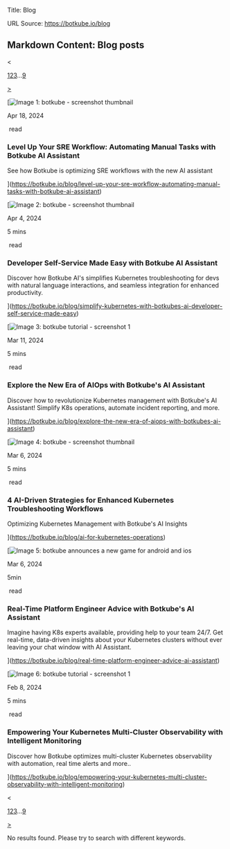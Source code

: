 Title: Blog

URL Source: https://botkube.io/blog

Markdown Content:
Blog posts
----------

<

[1](https://botkube.io/blog?page=1)[2](https://botkube.io/blog?page=2)[3](https://botkube.io/blog?page=3)...[9](https://botkube.io/blog?page=9)

[\>](https://botkube.io/blog?page=2)

[![Image 1: botkube - screenshot thumbnail](https://assets-global.website-files.com/634fabb21508d6c9db9bc46f/6620766f1b4d9e191b51bc9c_4_17%20Botkube%20BLOG%20Thumbnail(SRE%20AI%20assistant).png)

Apr 18, 2024

 read

### Level Up Your SRE Workflow: Automating Manual Tasks with Botkube AI Assistant

See how Botkube is optimizing SRE workflows with the new AI assistant

](https://botkube.io/blog/level-up-your-sre-workflow-automating-manual-tasks-with-botkube-ai-assistant)

[![Image 2: botkube - screenshot thumbnail](https://assets-global.website-files.com/634fabb21508d6c9db9bc46f/661eb9d9c3fe057b001d93b5_simplify-kubernetes-with-botkubes-ai-developer-self-service-made-easy.png)

Apr 4, 2024

5 mins

 read

### Developer Self-Service Made Easy with Botkube AI Assistant

Discover how Botkube AI's simplifies Kubernetes troubleshooting for devs with natural language interactions, and seamless integration for enhanced productivity.

](https://botkube.io/blog/simplify-kubernetes-with-botkubes-ai-developer-self-service-made-easy)

[![Image 3: botkube tutorial - screenshot 1](https://assets-global.website-files.com/634fabb21508d6c9db9bc46f/64a70cf0a7f079f477b8a7c9_Botkube%20BLOG%20Thumbnail%20(2).png)

Mar 11, 2024

5 mins

 read

### Explore the New Era of AIOps with Botkube's AI Assistant

Discover how to revolutionize Kubernetes management with Botkube's AI Assistant! Simplify K8s operations, automate incident reporting, and more.

](https://botkube.io/blog/explore-the-new-era-of-aiops-with-botkubes-ai-assistant)

[![Image 4: botkube - screenshot thumbnail](https://assets-global.website-files.com/634fabb21508d6c9db9bc46f/65a6f2c82818eaad200539d8_Botkube%20BLOG%20Thumbnail%20(8).png)

Mar 6, 2024

5 mins

 read

### 4 AI-Driven Strategies for Enhanced Kubernetes Troubleshooting Workflows

Optimizing Kubernetes Management with Botkube's AI Insights

](https://botkube.io/blog/ai-for-kubernetes-operations)

[![Image 5: botkube announces a new game for android and ios](https://assets-global.website-files.com/634fabb21508d6c9db9bc46f/65ea15e683d48fe21ddd98c5_Blog_Thumbnail%20(4).png)

Mar 6, 2024

5min

 read

### Real-Time Platform Engineer Advice with Botkube's AI Assistant

Imagine having K8s experts available, providing help to your team 24/7. Get real-time, data-driven insights about your Kubernetes clusters without ever leaving your chat window with AI Assistant.

](https://botkube.io/blog/real-time-platform-engineer-advice-ai-assistant)

[![Image 6: botkube tutorial - screenshot 1](https://assets-global.website-files.com/634fabb21508d6c9db9bc46f/65c5156e73ce06b361c822f6_Botkube%20BLOG%20Thumbnail%20(10).png)

Feb 8, 2024

5 mins

 read

### Empowering Your Kubernetes Multi-Cluster Observability with Intelligent Monitoring

Discover how Botkube optimizes multi-cluster Kubernetes observability with automation, real time alerts and more..

](https://botkube.io/blog/empowering-your-kubernetes-multi-cluster-observability-with-intelligent-monitoring)

<

[1](https://botkube.io/blog?page=1)[2](https://botkube.io/blog?page=2)[3](https://botkube.io/blog?page=3)...[9](https://botkube.io/blog?page=9)

[\>](https://botkube.io/blog?page=2)

No results found. Please try to search with different keywords.
